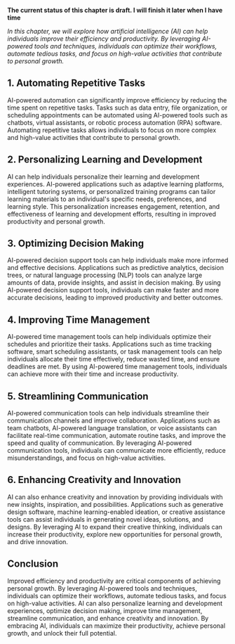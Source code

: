 **The current status of this chapter is draft. I will finish it later when I have time**

*In this chapter, we will explore how artificial intelligence (AI) can help individuals improve their efficiency and productivity. By leveraging AI-powered tools and techniques, individuals can optimize their workflows, automate tedious tasks, and focus on high-value activities that contribute to personal growth.*

**1. Automating Repetitive Tasks**
----------------------------------

AI-powered automation can significantly improve efficiency by reducing the time spent on repetitive tasks. Tasks such as data entry, file organization, or scheduling appointments can be automated using AI-powered tools such as chatbots, virtual assistants, or robotic process automation (RPA) software. Automating repetitive tasks allows individuals to focus on more complex and high-value activities that contribute to personal growth.

**2. Personalizing Learning and Development**
---------------------------------------------

AI can help individuals personalize their learning and development experiences. AI-powered applications such as adaptive learning platforms, intelligent tutoring systems, or personalized training programs can tailor learning materials to an individual's specific needs, preferences, and learning style. This personalization increases engagement, retention, and effectiveness of learning and development efforts, resulting in improved productivity and personal growth.

**3. Optimizing Decision Making**
---------------------------------

AI-powered decision support tools can help individuals make more informed and effective decisions. Applications such as predictive analytics, decision trees, or natural language processing (NLP) tools can analyze large amounts of data, provide insights, and assist in decision making. By using AI-powered decision support tools, individuals can make faster and more accurate decisions, leading to improved productivity and better outcomes.

**4. Improving Time Management**
--------------------------------

AI-powered time management tools can help individuals optimize their schedules and prioritize their tasks. Applications such as time tracking software, smart scheduling assistants, or task management tools can help individuals allocate their time effectively, reduce wasted time, and ensure deadlines are met. By using AI-powered time management tools, individuals can achieve more with their time and increase productivity.

**5. Streamlining Communication**
---------------------------------

AI-powered communication tools can help individuals streamline their communication channels and improve collaboration. Applications such as team chatbots, AI-powered language translation, or voice assistants can facilitate real-time communication, automate routine tasks, and improve the speed and quality of communication. By leveraging AI-powered communication tools, individuals can communicate more efficiently, reduce misunderstandings, and focus on high-value activities.

**6. Enhancing Creativity and Innovation**
------------------------------------------

AI can also enhance creativity and innovation by providing individuals with new insights, inspiration, and possibilities. Applications such as generative design software, machine learning-enabled ideation, or creative assistance tools can assist individuals in generating novel ideas, solutions, and designs. By leveraging AI to expand their creative thinking, individuals can increase their productivity, explore new opportunities for personal growth, and drive innovation.

**Conclusion**
--------------

Improved efficiency and productivity are critical components of achieving personal growth. By leveraging AI-powered tools and techniques, individuals can optimize their workflows, automate tedious tasks, and focus on high-value activities. AI can also personalize learning and development experiences, optimize decision making, improve time management, streamline communication, and enhance creativity and innovation. By embracing AI, individuals can maximize their productivity, achieve personal growth, and unlock their full potential.
